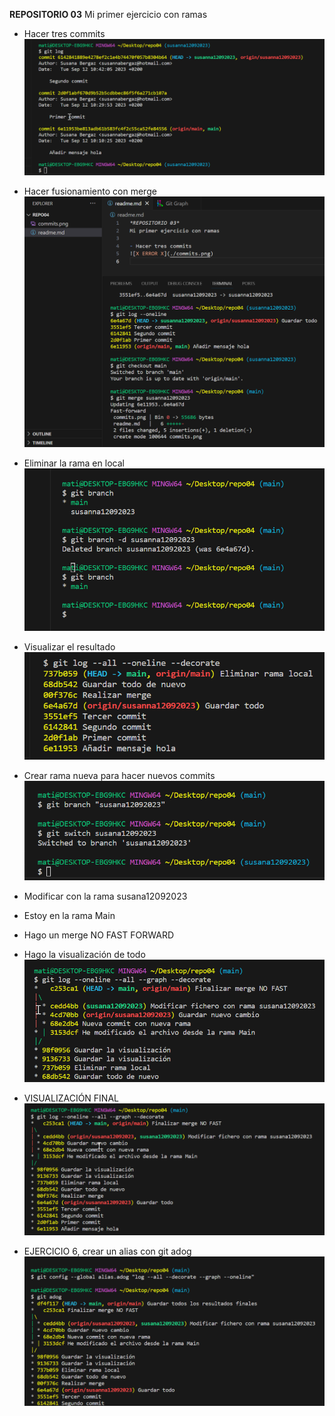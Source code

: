 **REPOSITORIO 03**
Mi primer ejercicio con ramas

- Hacer tres commits
![X ERROR X](./commits.png)

- Hacer fusionamiento con merge
![X ERROR X](./merge.png)

- Eliminar la rama en local
![X ERROR X](./eliminarRamaLocal.png)

- Visualizar el resultado
![X ERROR X](./visualizarResultado.png)


- Crear rama nueva para hacer nuevos commits
![X ERROR X](./nuevaRamaEjercicio5.png)

- Modificar con la rama susana12092023

- Estoy en la rama Main

- Hago un merge NO FAST FORWARD


- Hago la visualización de todo
![X ERROR X](./visualizarResultadoNoFast.png)

- VISUALIZACIÓN FINAL
![X ERROR X](./visualizacionTodo.png)

- EJERCICIO 6, crear un alias con git adog
![X ERROR X](./crearALIAS.png)

